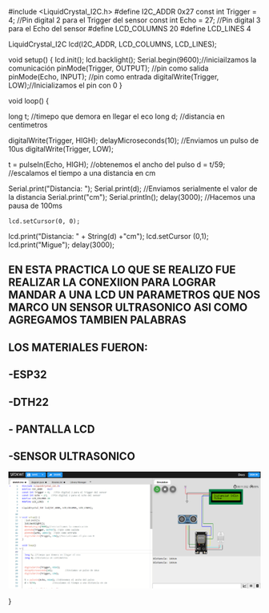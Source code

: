 #include <LiquidCrystal_I2C.h>
#define I2C_ADDR    0x27
const int Trigger = 4;   //Pin digital 2 para el Trigger del sensor
const int Echo = 27;   //Pin digital 3 para el Echo del sensor
#define LCD_COLUMNS 20
#define LCD_LINES   4

LiquidCrystal_I2C lcd(I2C_ADDR, LCD_COLUMNS, LCD_LINES);


void setup() {
   lcd.init();
  lcd.backlight();
  Serial.begin(9600);//iniciailzamos la comunicación
  pinMode(Trigger, OUTPUT); //pin como salida
  pinMode(Echo, INPUT);  //pin como entrada
  digitalWrite(Trigger, LOW);//Inicializamos el pin con 0
}

void loop()
{

  long t; //timepo que demora en llegar el eco
  long d; //distancia en centimetros


  digitalWrite(Trigger, HIGH);
  delayMicroseconds(10);          //Enviamos un pulso de 10us
  digitalWrite(Trigger, LOW);
  
  t = pulseIn(Echo, HIGH); //obtenemos el ancho del pulso
  d = t/59;             //escalamos el tiempo a una distancia en cm
  
  Serial.print("Distancia: ");
  Serial.print(d);      //Enviamos serialmente el valor de la distancia
  Serial.print("cm");
  Serial.println();
  delay(3000);          //Hacemos una pausa de 100ms

    lcd.setCursor(0, 0);
  lcd.print("Distancia: " + String(d) +"cm");
  lcd.setCursor (0,1);
  lcd.print("Migue");
  delay(3000);
 
 ## EN ESTA PRACTICA LO QUE SE REALIZO FUE REALIZAR LA CONEXIION PARA LOGRAR MANDAR A UNA LCD UN PARAMETROS QUE NOS MARCO UN SENSOR ULTRASONICO ASI COMO AGREGAMOS TAMBIEN PALABRAS
## LOS MATERIALES FUERON:

 ## -ESP32
 ## -DTH22 
 ## - PANTALLA LCD
## -SENSOR ULTRASONICO

![](https://github.com/Miguebt2707/Sensor-ultrasonico-con-LCD/blob/main/Captura%20de%20pantalla%202023-06-10%20091800.png?raw=true)

}